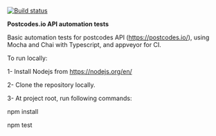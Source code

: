 [![Build status](https://ci.appveyor.com/api/projects/status/56asinxwuycjhgep?svg=true)](https://ci.appveyor.com/project/AsadHasan/postcodesapitesting)


**Postcodes.io API automation tests**

Basic automation tests for postcodes API (https://postcodes.io/), using Mocha and Chai with Typescript, and appveyor for CI.

To run locally:

1- Install Nodejs from https://nodejs.org/en/

2- Clone the repository locally.

3- At project root, run following commands:

npm install

npm test

